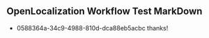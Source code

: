 ## OpenLocalization Workflow Test MarkDown
* 0588364a-34c9-4988-810d-dca88eb5acbc thanks!

<!--HONumber=Jul16_HO4-->



